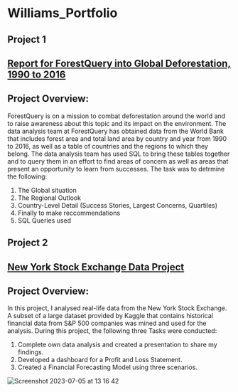 # Williams_Portfolio
## Project 1 
## [Report for ForestQuery into Global Deforestation, 1990 to 2016](https://acrobat.adobe.com/id/urn:aaid:sc:EU:25f2ba4b-3873-48ba-a380-db8c9e5074f1)
## Project Overview:
ForestQuery is on a mission to combat deforestation around the world and to raise awareness
about this topic and its impact on the environment. The data analysis team at ForestQuery has
obtained data from the World Bank that includes forest area and total land area by country and
year from 1990 to 2016, as well as a table of countries and the regions to which they belong.
The data analysis team has used SQL to bring these tables together and to query them in an
effort to find areas of concern as well as areas that present an opportunity to learn from
successes. The task was to detrmine the following:

1. The Global situation
2. The Regional Outlook
3. Country-Level Detail (Success Stories, Largest Concerns, Quartiles)
4. Finally to make reccommendations
5. SQL Queries used


## Project 2
## [New York Stock Exchange Data Project](https://docs.google.com/spreadsheets/d/1MvgFi0SHXRGIe1T3-8V4rZoWZuZdxcsImrOglKXrTVo/edit#gid=767681540)
## Project Overview:
In this project, I analysed real-life data from the New York Stock Exchange. A subset of a large dataset provided by Kaggle that contains historical financial data from S&P 500 companies was mined and used for the analysis. During this project, the following three Tasks were conducted:


1. Complete own data analysis and created a presentation to share my findings.
2. Developed a dashboard for a Profit and Loss Statement.
3. Created a Financial Forecasting Model using three scenarios.



![Screenshot 2023-07-05 at 13 16 42](https://github.com/WilliamKweku123/Williams_Portfolio/assets/134850391/7d963faa-092f-49e0-a3d3-2647492ae327)



